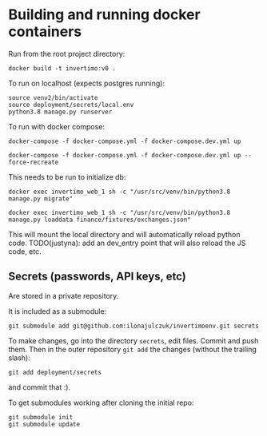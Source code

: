 # Building and running docker containers

Run from the root project directory:

```shell
docker build -t invertimo:v0 .
```

To run on localhost (expects postgres running):

```shell
source venv2/bin/activate
source deployment/secrets/local.env
python3.8 manage.py runserver
```

To run with docker compose:

```
docker-compose -f docker-compose.yml -f docker-compose.dev.yml up
```

```
docker-compose -f docker-compose.yml -f docker-compose.dev.yml up --force-recreate
```

This needs to be run to initialize db:

```
docker exec invertimo_web_1 sh -c "/usr/src/venv/bin/python3.8 manage.py migrate"

docker exec invertimo_web_1 sh -c "/usr/src/venv/bin/python3.8 manage.py loaddata finance/fixtures/exchanges.json"
```

This will mount the local directory and will automatically reload python code.
TODO(justyna): add an dev_entry point that will also reload the JS code, etc.

## Secrets (passwords, API keys, etc)

Are stored in a private repository.

It is included as a submodule:

```
git submodule add git@github.com:ilonajulczuk/invertimoenv.git secrets
```

To make changes, go into the directory `secrets`, edit files. Commit and push them.
Then in the outer repository `git add` the changes (without the trailing slash):

```
git add deployment/secrets
```

and commit that :).

To get submodules working after cloning the initial repo:

```
git submodule init
git submodule update
```